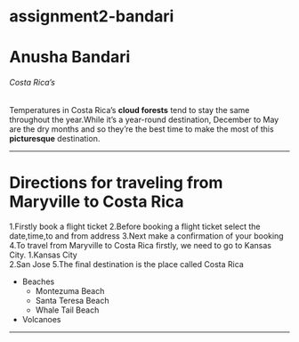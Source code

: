 # assignment2-bandari

# Anusha Bandari

###### Costa Rica’s

Temperatures in Costa Rica’s **cloud forests** tend to stay the same throughout the year.While it’s a year-round destination, December to May are the dry months and so they’re the best time to make the most of this **picturesque** destination.

****

# Directions for traveling from Maryville to Costa Rica


1.Firstly book a flight ticket
2.Before booking a flight ticket select the date,time,to and from address
3.Next make a confirmation of your booking
4.To travel from Maryville to Costa Rica firstly, we need to go to Kansas City.
    1.Kansas City  
    2.San Jose
5.The final destination is the place called Costa Rica

* Beaches
    * Montezuma Beach
    * Santa Teresa Beach
    * Whale Tail Beach
* Volcanoes        

---


